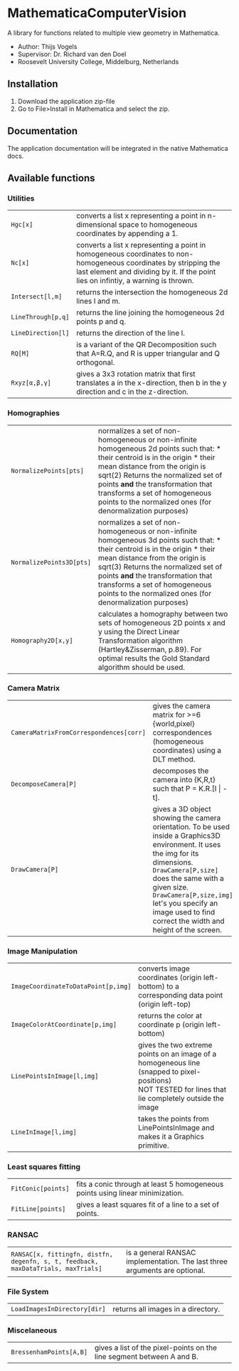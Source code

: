 MathematicaComputerVision
=========================

A library for functions related to multiple view geometry in Mathematica.

* Author: Thijs Vogels
* Supervisor: Dr. Richard van den Doel
* Roosevelt University College, Middelburg, Netherlands

## Installation
1. Download the application zip-file
2. Go to File>Install in Mathematica and select the zip.

## Documentation
The application documentation will be integrated in the native Mathematica docs.

## Available functions

### Utilities
<table>
	<tr>
		<td><code>Hgc[x]</code></td>
		<td>converts a list x representing a point in n-dimensional space 
  to homogeneous coordinates by appending a 1.</td>
	</tr>
	<tr>
		<td><code>Nc[x]</code></td>
		<td>converts a list x representing a point in homogeneous coordinates
  to non-homogeneous coordinates by stripping the last element and dividing by it.
If the point lies on infintiy, a warning is thrown.</td>
	</tr>
	<tr>
		<td><code>Intersect[l,m]</code></td>
		<td>returns the intersection the homogeneous 2d lines l and m.</td>
	</tr>
	<tr>
		<td><code>LineThrough[p,q]</code></td>
		<td>returns the line joining the homogeneous 2d points p and q.</td>
	</tr>
	<tr>
		<td><code>LineDirection[l]</code></td>
		<td>returns the direction of the line l.</td>
	</tr>
	<tr>
		<td><code>RQ[M]</code></td>
		<td>is a variant of the QR Decomposition such that A=R.Q, and R is upper triangular and Q orthogonal.</td>
	</tr>
	<tr>
		<td><code>Rxyz[α,β,γ]</code></td>
		<td>gives a 3x3 rotation matrix that first translates a in the x-direction, then b in the y direction and c in the z-direction.</td>
	</tr>
</table>

### Homographies
<table>
	<tr>
		<td><code>NormalizePoints[pts]</code></td>
		<td>normalizes a set of non-homogeneous or non-infinite homogeneous 2d points such that:
* their centroid is in the origin
* their mean distance from the origin is sqrt(2)
Returns the normalized set of points <b>and</b> the transformation that transforms a set of homogeneous points to the normalized ones (for denormalization purposes)</td>
	</tr>
	<tr>
		<td><code>NormalizePoints3D[pts]</code></td>
		<td>normalizes a set of non-homogeneous or non-infinite homogeneous 3d points such that:
* their centroid is in the origin
* their mean distance from the origin is sqrt(3)
Returns the normalized set of points <b>and</b> the transformation that transforms a set of homogeneous points to the normalized ones (for denormalization purposes)</td>
	</tr>
	<tr>
		<td><code>Homography2D[x,y]</code></td>
		<td>calculates a homography between two sets of homogeneous 2D points x and y using the Direct Linear Transformation algorithm (Hartley&amp;Zisserman, p.89). For optimal results the Gold Standard algorithm should be used.</td>
	</tr>
</table>

### Camera Matrix
<table>
	<tr>
		<td><code>CameraMatrixFromCorrespondences[corr]</code></td>
		<td>gives the camera matrix for >=6 {world,pixel} correspondences (homogeneous coordinates) using a DLT method.</td>
	</tr>
	<tr>
		<td><code>DecomposeCamera[P]</code></td>
		<td>decomposes the camera into {K,R,t} such that P = K.R.[I | -t].</td>
	</tr>
	<tr>
		<td><code>DrawCamera[P]</code></td>
		<td>gives a 3D object showing the camera orientation. To be used inside a Graphics3D environment. It uses the img for its dimensions.
<code>DrawCamera[P,size]</code> does the same with a given size.
<code>DrawCamera[P,size,img]</code> let's you specify an image used to find correct the width and height of the screen.</td>
	</tr>
</table>

### Image Manipulation
<table>
	<tr>
		<td><code>ImageCoordinateToDataPoint[p,img]</code></td>
		<td>converts image coordinates (origin left-bottom) to a corresponding data point (origin left-top)</td>
	</tr>
	<tr>
		<td><code>ImageColorAtCoordinate[p,img]</code></td>
		<td>returns the color at coordinate p (origin left-bottom)</td>
	</tr>
	<tr>
		<td><code>LinePointsInImage[l,img]</code></td>
		<td>gives the two extreme points on an image of a homogeneous line (snapped to pixel-positions)<br>
NOT TESTED for lines that lie completely outside the image</td>
	</tr>
	<tr>
		<td><code>LineInImage[l,img]</code></td>
		<td>takes the points from LinePointsInImage and makes it a Graphics primitive.</td>
	</tr>
</table>

### Least squares fitting
<table>
	<tr>
		<td><code>FitConic[points]</code></td>
		<td>fits a conic through at least 5 homogeneous points using linear minimization.</td>
	</tr>
	<tr>
		<td><code>FitLine[points]</code></td>
		<td>gives a least squares fit of a line to a set of points.</td>
	</tr>
</table>

### RANSAC
<table>
	<tr>
		<td><code>RANSAC[x, fittingfn, distfn, degenfn, s, t, feedback, maxDataTrials, maxTrials]</td>
		<td>is a general RANSAC implementation. The last three arguments are optional.</td>
	</tr>
</table>

### File System
<table>
	<tr>
		<td><code>LoadImagesInDirectory[dir]</code></td>
		<td>returns all images in a directory.</td>
	</tr>
</table>

### Miscelaneous
<table>
	<tr>
		<td><code>BressenhamPoints[A,B]</code></td>
		<td>gives a list of the pixel-points on the line segment between A and B.</td>
	</tr>
</table>



